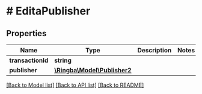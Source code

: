 # # EditaPublisher

## Properties

Name | Type | Description | Notes
------------ | ------------- | ------------- | -------------
**transactionId** | **string** |  |
**publisher** | [**\Ringba\Model\Publisher2**](Publisher2.md) |  |

[[Back to Model list]](../../README.md#models) [[Back to API list]](../../README.md#endpoints) [[Back to README]](../../README.md)
